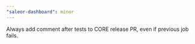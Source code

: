 ```yaml
---
"saleor-dashboard": minor
---
```


Always add comment after tests to CORE release PR, even if previous job fails.
